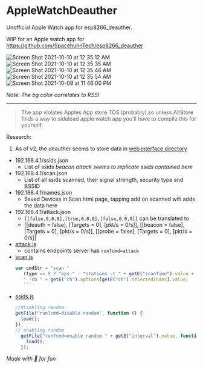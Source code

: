 # AppleWatchDeauther
Unofficial  Apple Watch app for  esp8266_deauther.

WIP for an Apple watch app for https://github.com/SpacehuhnTech/esp8266_deauther

![Screen Shot 2021-10-10 at 12 35 12 AM](https://user-images.githubusercontent.com/43297314/136682323-8e9dbaaa-9eba-4d50-af63-cf4b521af8d8.png) ![Screen Shot 2021-10-10 at 12 35 35 AM](https://user-images.githubusercontent.com/43297314/136682324-a7c14df4-a7fc-4f69-9127-230a8707b7d0.png) ![Screen Shot 2021-10-10 at 12 35 46 AM](https://user-images.githubusercontent.com/43297314/136682326-c1c1c646-4da0-4fdf-88dc-642eaf7eb9b2.png) ![Screen Shot 2021-10-10 at 12 35 54 AM](https://user-images.githubusercontent.com/43297314/136682328-b7e7c83b-0b70-4096-9a92-169fb10a6506.png) ![Screen Shot 2021-10-09 at 11 46 00 PM](https://user-images.githubusercontent.com/43297314/136682330-f8c32896-1a63-4e8c-987b-d02841c3e7af.png)

*Note: The bg color correlates to RSSI*


---

> The app violates Apples App store TOS (probably),so unless AltStore finds a way to sideload apple watch app you'll have to compile this for yourself.


Research: 

1. As of v2, the deauther seems to store data in [web interface directory](https://github.com/SpacehuhnTech/esp8266_deauther/tree/v2/web_interface)
  - 192.168.4.1/ssids.json
      - List of ssids *beacon attack seems to replicate ssids contained here*
  - 192.168.4.1/scan.json
      - List of all ssids scanned, their signal strength, security type and BSSID
  - 192.168.4.1/names.json
      - Saved Devices in Scan.html page, tapping add on scanned wifi adds the data here 
  - 192.168.4.1/attack.json
      - `[[false,0,0,0],[true,0,0,0],[false,0,0,0]]` can be translated to
      -  [[deauth = false], [Targets = 0], [pkt/s = 0/s]], [[beacon = false], [Targets = 0], [pkt/s = 0/s]], [[probe = false], [Targets = 0], [pkt/s = 0/s]]
  - [attack.js](https://github.com/SpacehuhnTech/esp8266_deauther/blob/v2/web_interface/js/attack.js#L4)
      - contains endpoints server has `run?cmd=attack`   
  - [scan.js](https://github.com/SpacehuhnTech/esp8266_deauther/blob/v2/web_interface/js/scan.js)
      ```js
     var cmdStr = "scan "
		 (type == 0 ? "aps " : "stations -t " + getE("scanTime").value + "s")
		 " -ch " + getE("ch").options[getE("ch").selectedIndex].value;
		 ```
  - [ssids.js](https://github.com/SpacehuhnTech/esp8266_deauther/blob/bbe1b24e304853b1292a6eaa84a83a1b84ac0998/web_interface/js/ssids.js)
      ```js
      //disabling random
      getFile("run?cmd=disable random", function () {
        load();
      });
      // enabling random 
        getFile("run?cmd=enable random " + getE("interval").value, function () {
          load();
        });
     ```
     
     
*Made with  🖤 for fun*

